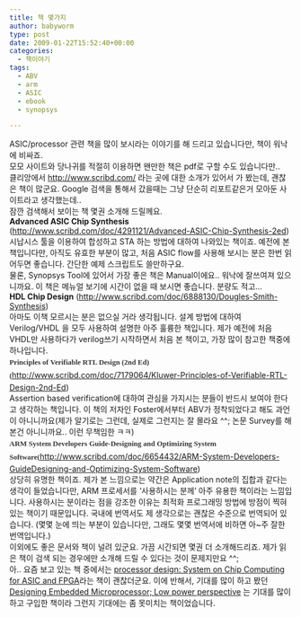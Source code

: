 ```yaml
---
title: 책 몇가지
author: babyworm
type: post
date: 2009-01-22T15:52:40+00:00
categories:
  - 책이야기
tags:
  - ABV
  - arm
  - ASIC
  - ebook
  - synopsys

---
```

<div>
  ASIC/processor 관련 책을 많이 보시라는 이야기를 해 드리고 있습니다만, 책이 워낙에 비싸죠. <br />모모 사이트와 당나귀를 적절히 이용하면 왠만한 책은 pdf로 구할 수도 있습니다만..
</div>

<div>
</div>

<div>
  클리앙에서 <a href="http://www.scribd.com/">http://www.scribd.com/</a>&nbsp;라는 곳에 대한 소개가 있어서 가 봤는데, 괜찮은 책이 많군요. Google 검색을 통해서 갔을때는 그냥 단순히 리포트같은거 모아둔 사이트라고 생각했는데..
</div>

<div>
</div>

<div>
</div>

<div>
  잠깐 검색해서 보이는 책 몇권 소개해 드릴께요.
</div>

<div>
</div>

<div>
  <span style="font-weight: bold;">Advanced ASIC Chip Synthesis</span> (<a href="http://www.scribd.com/doc/4291121/Advanced-ASIC-Chip-Synthesis-2ed">http://www.scribd.com/doc/4291121/Advanced-ASIC-Chip-Synthesis-2ed</a>)
</div>

<div>
  시납시스 툴을 이용하여 합성하고 STA 하는 방법에 대하여 나와있는 책이죠. 예전에 본 책입니다만, 아직도 유효한 부분이 많고, 처음 ASIC flow를 사용해 보시는 분은 한번 읽어두면 좋습니다. 간단한 예제 스크립트도 쓸만하구요.
</div>

<div>
  물론, Synopsys Tool에 있어서 가장 좋은 책은 Manual이에요.. 워낙에 잘쓰여져 있으니까요. 이 책은 메뉴얼 보기에 시간이 없을 때 보시면 좋습니다. 분량도 적고&#8230;
</div>

<div>
</div>

<div>
  <span style="font-weight: bold;">HDL Chip Design</span> (<a href="http://www.scribd.com/doc/6888130/Dougles-Smith-Synthesis">http://www.scribd.com/doc/6888130/Dougles-Smith-Synthesis</a>)
</div>

<div>
  아마도 이책 모르시는 분은 없으실 거라 생각됩니다. 설계 방법에 대하여 Verilog/VHDL 을 모두 사용하여 설명한 아주 훌륭한 책입니다. 제가 예전에 처음 VHDL만 사용하다가 verilog쓰기 시작하면서 처음 본 책이고, 가장 많이 참고한 책중에 하나입니다.
</div>

<div>
</div>

<div>
</div>

<div>
</div>

<div>
  <span style="font-family: 'Lucida Grande'; line-height: 24px; color: rgb(54, 54, 54); font-weight: bold; "><span style="font-size: small;">Principles of Verifiable RTL Design (2nd Ed)(</span></span><a href="http://www.scribd.com/doc/7179064/Kluwer-Principles-of-Verifiable-RTL-Design-2nd-Ed">http://www.scribd.com/doc/7179064/Kluwer-Principles-of-Verifiable-RTL-Design-2nd-Ed</a>)
</div>

<div>
  Assertion based verification에 대하여 관심을 가지시는 분들이 반드시 보여야 한다고 생각하는 책입니다. 이 책의 저자인 Foster에서부터 ABV가 정착되었다고 해도 과언이 아니니까요(제가 알기로는 그런데, 실제로 그런지는 잘 몰라요 ^^; 논문 Survey를 해본건 아니니까요.. 이런 무책임한 ㅋㅋ)
</div>

<div>
</div>

<div>
  <span style="font-family: 'Lucida Grande'; line-height: 24px; color: rgb(54, 54, 54); font-weight: bold; "><span style="font-size: small;">ARM System Developers Guide-Designing and Optimizing System Software(</span></span><a href="http://www.scribd.com/doc/6654432/ARM-System-Developers-GuideDesigning-and-Optimizing-System-Software">http://www.scribd.com/doc/6654432/ARM-System-Developers-GuideDesigning-and-Optimizing-System-Software</a>)
</div>

<div>
  상당히 유명한 책이죠. 제가 본 느낌으로는 약간은 Application note의 집합과 같다는 생각이 들었습니다만, ARM 프로세서를 &#8216;사용하시는 분께&#8217; 아주 유용한 책이라는 느낌입니다. 사용하시는 분이라는 점을 강조한 이유는 최적화 프로그래밍 방법에 방점이 찍혀 있는 책이기 때문입니다. 국내에 번역서도 제 생각으로는 괜찮은 수준으로 번역되어 있습니다. (몇몇 눈에 띄는 부분이 있습니다만, 그래도 몇몇 번역서에 비하면 아~주 잘한 번역입니다.)
</div>

<div>
</div>

<div>
</div>

<div>
  이외에도 좋은 문서와 책이 널려 있군요. 가끔 시간되면 몇권 더 소개해드리죠. 제가 읽은 책이 검색 되는 경우에만 소개해 드릴 수 있다는 것이 문제지만요 ^^;
</div>

<div>
</div>

<div>
</div>

<div>
  아.. 요즘 보고 있는 책 중에서는 <a href="http://www.amazon.com/Processor-Design-System-Chip-Computing/dp/1402055293/ref=sr_1_1?ie=UTF8&s=books&qid=1232639901&sr=1-1" target="_blank">processor design: System on Chip Computing for ASIC and FPGA</a>라는 책이 괜찮더군요. 이에 반해서, 기대를 많이 하고 봤던 <a href="http://www.amazon.com/Designing-Embedded-Processors-Power-Perspective/dp/1402058683/ref=sr_1_2?ie=UTF8&s=books&qid=1232639799&sr=1-2" target="_blank">Designing Embedded Microprocessor; Low power perspective</a> 는 기대를 많이하고 구입한 책이라 그런지 기대에는 좀 못미치는 책이었습니다.
</div>